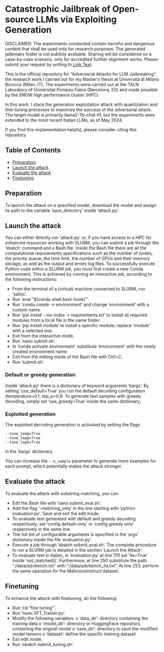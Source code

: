 # Catastrophic Jailbreak of Open-source LLMs via Exploiting Generation

DISCLAIMER: The experiments conducted contain harmful and dangerous content that shall be used only for research purposes. The generated jailbreaks folder is not publicly available. Sharing will be considered on a case-by-case scenario, only for accredited further alignment works. Please submit your request by writing to [Link Text](danielcolombaro00@gmail.com).

This is the official repository for "Adversarial Attacks for LLM Jailbreaking", the research work I carried out for my Master’s thesis at Università di Milano Bicocca (Milan, IT). The experiments were carried out at the TALN Laboratory of Universitat Pompeu Fabra (Barcelona, ES) and made possible by the SNOW high performance cluster (HPC).

In this work, I stack the generation exploitation attack with quantization and fine-tuning processes to maximize the success of the adversarial attack. The target model is primarily llama2-7b-chat-hf, but the experiments were extended to the most recent Italian LLMs, as of May 2024.

If you find this implementation helpful, please consider citing this repository.

## Table of Contents
- [Preparation](https://github.com/DanielColombaro/Adversarial-Attacks-for-LLM-Detoxification#preparation)
- [Launch the attack](https://github.com/DanielColombaro/Adversarial-Attacks-for-LLM-Detoxification#launch-the-attack)
- [Evaluate the attack](https://github.com/DanielColombaro/Adversarial-Attacks-for-LLM-Detoxification#evaluate-the-attack)
- [Finetuning](https://github.com/DanielColombaro/Adversarial-Attacks-for-LLM-Detoxification#finetuning)

## Preparation

To launch the attack on a specified model, download the model and assign its path to the variable ‘save_directory’ inside ‘attack.py’.



## Launch the attack

You can either directly run ‘attack.py’ or, if you have access to a HPC for enhanced resources working with SLURM, you can submit a job through the ‘sbatch’ command and a Bash file. Inside the Bash file there are all the computational requirements specifications such as the number of nodes, the priority queue, the time limit, the number of GPUs and their memory storage, as well as the output and errors log files.
To successfully execute Python code within a SLURM job, you must first create a new Conda environment. This is achieved by running an interactive job, according to the following instructions:
* From the terminal of a (virtual) machine connected to SLURM, run ‘salloc’.
* Run ‘eval "$(conda shell.bash hook)"’.
* Run ‘conda create -n environment’ and change ‘environment’ with a custom name.
* Run ‘pip install --no-index -r requirements.txt’ to install all required modules from a local file in the same folder.
* Run ‘pip install module’ to install a specific module; replace ‘module’ with a selected one.
* Exit from the interactive mode.
* Run ‘nano submit.sh’.
* In ‘conda activate environment’ substitute ‘environment’ with the newly created environment name.
* Exit from the editing mode of the Bash file with Ctrl+C.
* Run ‘submit.sh’.


### Default or greedy generation

Inside ‘attack.py’ there is a dictionary of keyword arguments ‘kargs’. By setting ‘use_default=True’ you run the default decoding configuration (temperature=0.1, top_p=0.9. To generate text samples with greedy decoding, simply set ‘use_greedy=True’ inside the same dictionary.

### Exploited generation

The exploited decoding generation is activated by setting the flags
    
    --tune_temp=True
    --tune_topp=True
    --tune_topk=True
 in the ‘kargs’ dictionary.

You can increase the `--n_sample` parameter to generate more examples for each prompt, which potentially makes the attack stronger.

## Evaluate the attack

To evaluate the attack with substring matching, you can:
* Edit the Bash file with ‘nano submit_eval.sh’.
* Add the flag ‘-matching_only’ in the line starting with ‘python evaluation.py’. Save and exit the edit mode.
* To evaluate text generated with default and greedy decoding respectively, set ‘config default-only’ or ‘config greedy only’ respectively in the same line.
* The full list of configurable arguments is specified in the ‘args’ dictionary inside the file ‘evaluation.py’.
* Execute a job through ‘sbatch submit_eval.sh’. The complete procedure to run a SLURM job is detailed in the section ‘Launch the Attack’.
* To evaluate text in Italian, in ‘evaluation.py’ at line 170 set ‘ita=True’ inside ‘not_matched()’. Furthermore, at line 250 substitute the path “./data/advbench.txt" with “./data/advbench_ita.txt”. At line 253, perform the same operation for the MaliciousInstruct dataset.

## Finetuning

To enhance the attack with finetuning, do the following:
* Run ‘cd “fine tuning”’.
* Run ‘nano SFT_Trainer.py’.
* Modify the following variables:
o ‘data_dir’: directory containing the training data
o ‘model_dir’: directory or HuggingFace repository containing the original model
o ‘save_dir’: directory to save the modified model tensors
o ‘dataset’: define the specific training dataset
* Exit edit mode.
* Run ‘sbatch submit_tuning.sh’.

